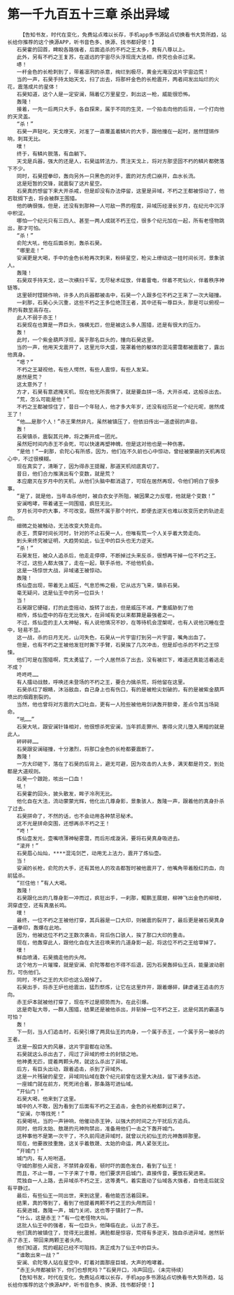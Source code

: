 # 第一千九百五十三章 杀出异域
        【告知书友，时代在变化，免费站点难以长存，手机app多书源站点切换看书大势所趋，站长给你推荐的这个换源APP，听书音色多、换源、找书都好使！】
       石昊霍的回首，睥睨各路强者，后面追杀的不朽之王太多，竟有八尊以上。
       此外，另有不朽之王复苏，在遥远的宇宙尽头浮现庞大法相，终究也会杀过来。
       哧！
       一杆金色的长枪刺到了，带着凛冽的杀意，绚烂到极尽，黄金光淹没这片宇宙边荒！
       当的一声，石昊手持太始天戈，扫了出去，将那杆金色的长枪震开，两者间发出灿烂的火花，震落成片的星体！
       石昊知道，这个人是一定安澜，隔着亿万里星空，刺出这一枪，威能很恐怖。
       轰隆！
       接着，一先一后两只大手，各自探来，属于不同的生灵，一个拍击向他的后背，一个打向他的天灵盖。
       “杀！”
       石昊一声轻叱，天戈燎天，对准了一直覆盖着鳞片的大手，跟他撞在一起时，居然铿锵作响，刺耳无比。
       噗！
       终于，有鳞片脱落，有血躺下。
       天戈是兵器，强大的还是人，石昊运转法力，贯注天戈上，将对方那坚固不朽的鳞片都劈落下不少。
       同时，石昊捏拳印，轰向另外一只黑色的对手，震的对方虎口崩开，血水长流。
       这是短暂的交锋，就震裂了这片星空。
       石昊真的想留下来大开杀戒，但是却没有办法停留，这里是异域，不朽之王都被惊动了，他若耽搁下去，将会被群王围猎。
       他的确很强，但是，还没有到那种一人可敌一界的程度，异域历经漫长岁月，在纪元中沉浮中积淀。
       哪怕一个纪元只有三四人、甚至一两人成就不朽王位，很多个纪元加在一起，所有老怪物跳出，那才可怕。
       “杀！”
       俞陀大吼，他在后面杀到，轰杀石昊。
       “哪里走！”
       安澜更是大喝，手中的金色长枪再次刺来，粉碎星空，枪尖上缭绕这一挂时间长河，景象骇人。
       轰隆！
       石昊双手持天戈，这一次横扫千军，无尽秘术绽放，伴着雷电，伴着不死仙火，伴着秩序神链等。
       这里顿时铿锵作响，许多人的兵器都被击中，石昊一个人跟多位不朽之王来了一次大碰撞。
       一刹那，石昊心头沉重，这些不朽之王多位绝顶王者，其中还有一尊巨头，那是可以俯视一界的有数至高存在。
       此人不弱于赤王！
       石昊现在也算是一界巨头，强横无匹，但是被这么多人围猎，还是有很大的压力。
       轰！
       此时，一个紫金葫芦浮现，属于那名巨头的，撞向石昊这里。
       当的一声，他用天戈震开了，这里光华大盛，笼罩着他的躯体的混沌雾霭都被震散了，露出他真身。
       “嗯？”
       不朽之王凝视他，有些人愕然，有些人震惊，有些人发呆。
       居然是荒？
       这太意外了！
       方才，石昊有意遮掩天机，现在他无所畏惧了，就是要血拼一场，大开杀戒，这般杀出去。
       “荒，怎么可能是他！”
       不朽之王都被惊住了，昔日一个年轻人，他才多大年岁，还没有经历足一个纪元呢，居然成王了！
       “他……是那个人！”赤王果然非凡，虽然被镇压了，但依旧传出一道虚弱的声音。
       轰！
       石昊镇杀，震裂其元神，将之撕开成一团光。
       虽然短时间内赤王不会死，可以快速再塑神魄，但是这对他也是一种伤害。
       “是他！”一刹那，俞陀心有所感，因为，他们在不久前也心中惊动，曾经被蒙蔽的天机再现心中，不过很模糊。
       现在真实了，清晰了，因为得赤王提醒，那道天机彻底真切了。
       昔日，他们合力推演出有个变数，就是荒？
       本应磨灭在岁月中的天机，从他们头脑中都消退了，可现在居然再现，令他们明白了很多事。
       “是了，就是他，当年击杀他时，被白衣女子所阻，被因果之力反噬，他就是个变数！”
       安澜咆哮，带着诸王一同围猎，疯狂无比。
       岁月长河中的大事，不可改变。既然不属于那个时代，即便去逆天也难以改变历史的轨迹走向。
       细微之处被触动，无法改变大势走向。
       赤王，贯穿时间长河时，针对的不止石昊一人，但唯有荒一个人关乎着大势走向。
       到头来终究被证明，大趋势如此，仙王中的巨头也无力逆天。
       “杀！”
       石昊发狂，被众人追杀后，他走走停停，不断掉过头来反杀，很想再干掉一位不朽之王。
       不过，这些人都太强了，走在一起，联手杀他，不给他机会。
       这是一场惊世大战，异域诸王被惊动。
       轰隆！
       炼仙壶出现，带着无上威压，气息恐怖之极，它从远方飞来，镇杀石昊。
       毫无疑问，这是仙王中的另一位巨头！
       当！
       石昊跟它硬碰，打的此壶摇动，旋转了出去，但是威压不减，严重威胁到了他
       相传，炼仙壶中的存在无比强大，在异域有史以来都算是最强者之一。
       不过，炼仙壶的主人太神秘，有人说他情况不妙，在等待机会涅槃呢，也有人说他沉睡在壶中，轻易不显。
       这一战，杀的日月无光，山河失色，石昊从一片宇宙打到另一片宇宙，嘴角出血了。
       但是，也有不朽之王被他发狂时撕下手臂，石昊挨了几次冲击，但是却也杀的不朽之王惊悚。
       他们可是在围猎啊，荒太勇猛了，一个人居然杀了出去，没有被拦下，难道还真能活着逃走不成？
       咚咚咚……
       有人擂动战鼓，呼唤还未登场的不朽之王，要合力擒杀荒，将他留在这里。
       石昊杀红了眼睛，沐浴敌血，自己身上也有伤口，有的是被枪尖划破的，有的是被紫金葫芦喷出的烟霞割裂的。
       当然，他也曾将对方震的大口吐血，更有一人险些被他用剑诀轰开额骨，差点令其当场毙命。
       “吼……”
       石昊大吼，跟安澜针锋相对，他很想杀死安澜，当年抓走罪州、害得火灵儿堕入黑暗的就是此人。
       砰砰砰……
       石昊跟安澜碰撞，十分激烈，将那口金色的长枪都要震断了。
       轰隆！
       一方大印砸下，落在了石昊的后背上，避无可避，因为攻击的人太多，满天都是符文，到处都是大道规则。
       石昊一个踉跄，咳出一口血！
       吼！
       石昊霍的回头，披头散发，眸子冷冽无比。
       他化自在大法，流动蒙蒙光辉，他化出几尊身影，景象骇人，轰隆一声，跟着他的真身扑杀了过去。
       石昊拼命了，不然的话，也不会动用各种禁忌秘术。
       这不光是拼命突围，还想再杀不朽之王！
       “咚！”
       炼仙壶发光，壶嘴喷薄神秘雾霭，而后形成漩涡，要将石昊真身吸进去。
       “滚开！”
       石昊眉心灿灿，****混沌剑芒，动用无上法力，震开了炼仙壶。
       当！
       安澜的长枪，俞陀的大手，还有其他人的攻击都暂时被他震开了，他嘴角带着殷红的血，向前猛杀。
       “拦住他！”有人大喝。
       轰隆！
       石昊跟化出的几尊身影一冲而过，疯狂出手，一刹那，鲲鹏王展翅，柳神飞出金色的柳枝，洞穿虚空，还有真凰长鸣。
       噗！
       最终，一位不朽之王被他打穿，其兵器是一口大印，则被震的裂开了，最后更是被石昊真身一道拳印，轰爆在此地。
       因为，他被这位不朽之王数次袭击，背后伤口骇人，挨了那口大印的重击。
       现在，他轰穿此人，跟他化自在大法召唤来的几道身影一起，将这位不朽之王给宰掉了。
       噗！
       鲜血喷涌，石昊摘走他的头颅。
       这个地方一片璀璨，就是安澜、俞陀等都也不得不后退，因为石昊轰碎仙王兵，能量波动剧烈，可伤他们。
       同时，不朽之王的大印也这么毁掉了。
       石昊出手，将赤王炉也给震出，猛烈祭炼，让它在这里炸开，跟着爆碎，肆虐诸王追击的方向。
       赤王炉本就被他打穿了，现在不过是顺势而为，在此引爆。
       这是奇耻大辱，一群人围猎，结果还是被他杀出，并斩掉一位不朽之王，这是何其的霸道与可怕？
       轰！
       下一刻，当人们追击时，石昊引爆了两具仙王的肉身，一个属于赤王，一个属于另一被杀的王者。
       这是一股巨大的风暴，这片宇宙都在动荡。
       石昊就这么杀出去了，闯过了异域的修士的封锁之地。
       他神勇无匹，提着两颗头颅，就这么杀出了异域。
       后方，有巨头出动，跟着追击，杀到了异域外。
       这是一片残破的星空，异域同仙域在数个纪元前曾在这里大决战，留下诸多古迹。
       一座城门就在前方，死死闭合着，那条路可进仙域。
       “开仙门！”
       石昊大喝，他来到了这里。
       城中的人不敢，因为看到了后面有不朽之王追击，金色的长枪都刺过来了。
       “安澜，尔等找死！”
       石昊喝吼，当的一声钟响，他催动赤王钟，以强大的时间之力干扰后方追兵。
       同时，他将太始、敖晟的元神拘禁出，准备用他们一击之下轰开城门。
       这种事他不是第一次干了，不久前闯进异域时，就曾以元初仙王的元神轰碎那里。
       现在，他要故技重施，这关乎着敖晟、太始的命运，两人紧张无比。
       “开城门！”
       城门内，有人吩咐道。
       守城的那些人闻言，不禁转身观看，顿时吓的面色发白，看到了仙王！
       而且，不止一尊，一下子来了十尊，他们要求开启城门，直接传音，要放石昊进来。
       荒独自一人上路，去异域杀不朽之王，这等勇气，着实震动了仙域各大强者，自他走后就没有平静过。
       最后，有些仙王一同出世，来到这里，看他能否活着回来。
       结果，真的等到了，看到了他提着两颗不朽之王的头颅而回！
       石昊进城，轰隆一声，城门关闭，这也等于镇封了一界。
       “什么，这是赤王？”有一位老怪物大叫。
       这批人仙王中的强者，有一位巨头，他降临在此，认出了赤王。
       他们真的被镇住了，觉得无比震撼，满脸都是惊容，荒得有多逆天，独自杀进异域，居然斩杀了赤王，带回来两颗王者头颅。
       他们知道，荒的崛起已经不可阻挡，真正成为了仙王中的巨头。
       “谁敢出来一战？”
       安澜、俞陀等人站在星空中，盯着对面那座巨城，大声的咆哮着。
       “赤王头颅都被斩下，你们也想死吗？”石昊开口，冷声回应。（未完待续）
       【告知书友，时代在变化，免费站点难以长存，手机app多书源站点切换看书大势所趋，站长给你推荐的这个换源APP，听书音色多、换源、找书都好使！】